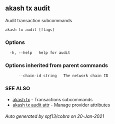 ## akash tx audit

Audit transaction subcommands

```
akash tx audit [flags]
```

### Options

```
  -h, --help   help for audit
```

### Options inherited from parent commands

```
      --chain-id string   The network chain ID
```

### SEE ALSO

* [akash tx](akash_tx.md)	 - Transactions subcommands
* [akash tx audit attr](akash_tx_audit_attr.md)	 - Manage provider attributes

###### Auto generated by spf13/cobra on 20-Jan-2021
